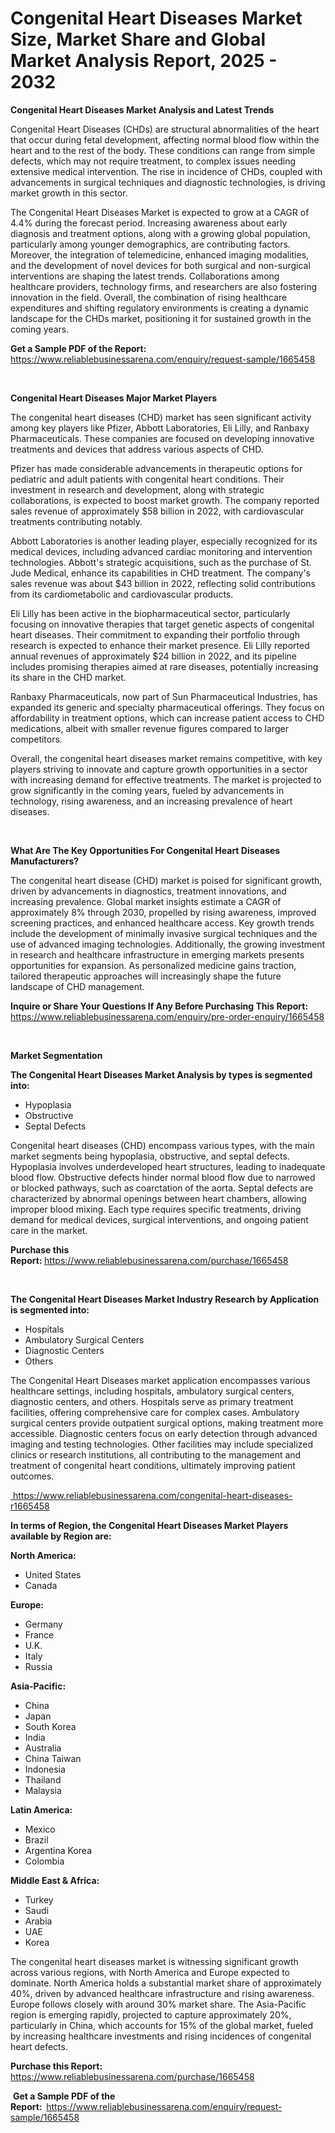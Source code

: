 <p><h1>Congenital Heart Diseases Market Size, Market Share and Global Market Analysis Report, 2025 - 2032</h1></p><p><strong>Congenital Heart Diseases Market Analysis and Latest Trends</strong></p>
<p><p>Congenital Heart Diseases (CHDs) are structural abnormalities of the heart that occur during fetal development, affecting normal blood flow within the heart and to the rest of the body. These conditions can range from simple defects, which may not require treatment, to complex issues needing extensive medical intervention. The rise in incidence of CHDs, coupled with advancements in surgical techniques and diagnostic technologies, is driving market growth in this sector.</p><p>The Congenital Heart Diseases Market is expected to grow at a CAGR of 4.4% during the forecast period. Increasing awareness about early diagnosis and treatment options, along with a growing global population, particularly among younger demographics, are contributing factors. Moreover, the integration of telemedicine, enhanced imaging modalities, and the development of novel devices for both surgical and non-surgical interventions are shaping the latest trends. Collaborations among healthcare providers, technology firms, and researchers are also fostering innovation in the field. Overall, the combination of rising healthcare expenditures and shifting regulatory environments is creating a dynamic landscape for the CHDs market, positioning it for sustained growth in the coming years.</p></p>
<p><strong>Get a Sample PDF of the Report:&nbsp;</strong> <a href="https://www.reliablebusinessarena.com/enquiry/request-sample/1665458?utm_campaign=3317&utm_medium=2&utm_source=Github&utm_content=ia&utm_term=12042025&utm_id=congenital-heart-diseases">https://www.reliablebusinessarena.com/enquiry/request-sample/1665458</a></p>
<p>&nbsp;</p>
<p><strong>Congenital Heart Diseases Major Market Players</strong></p>
<p><p>The congenital heart diseases (CHD) market has seen significant activity among key players like Pfizer, Abbott Laboratories, Eli Lilly, and Ranbaxy Pharmaceuticals. These companies are focused on developing innovative treatments and devices that address various aspects of CHD.</p><p>Pfizer has made considerable advancements in therapeutic options for pediatric and adult patients with congenital heart conditions. Their investment in research and development, along with strategic collaborations, is expected to boost market growth. The company reported sales revenue of approximately $58 billion in 2022, with cardiovascular treatments contributing notably.</p><p>Abbott Laboratories is another leading player, especially recognized for its medical devices, including advanced cardiac monitoring and intervention technologies. Abbott's strategic acquisitions, such as the purchase of St. Jude Medical, enhance its capabilities in CHD treatment. The company's sales revenue was about $43 billion in 2022, reflecting solid contributions from its cardiometabolic and cardiovascular products.</p><p>Eli Lilly has been active in the biopharmaceutical sector, particularly focusing on innovative therapies that target genetic aspects of congenital heart diseases. Their commitment to expanding their portfolio through research is expected to enhance their market presence. Eli Lilly reported annual revenues of approximately $24 billion in 2022, and its pipeline includes promising therapies aimed at rare diseases, potentially increasing its share in the CHD market.</p><p>Ranbaxy Pharmaceuticals, now part of Sun Pharmaceutical Industries, has expanded its generic and specialty pharmaceutical offerings. They focus on affordability in treatment options, which can increase patient access to CHD medications, albeit with smaller revenue figures compared to larger competitors. </p><p>Overall, the congenital heart diseases market remains competitive, with key players striving to innovate and capture growth opportunities in a sector with increasing demand for effective treatments. The market is projected to grow significantly in the coming years, fueled by advancements in technology, rising awareness, and an increasing prevalence of heart diseases.</p></p>
<p>&nbsp;</p>
<p><strong>What Are The Key Opportunities For Congenital Heart Diseases Manufacturers?</strong></p>
<p><p>The congenital heart disease (CHD) market is poised for significant growth, driven by advancements in diagnostics, treatment innovations, and increasing prevalence. Global market insights estimate a CAGR of approximately 8% through 2030, propelled by rising awareness, improved screening practices, and enhanced healthcare access. Key growth trends include the development of minimally invasive surgical techniques and the use of advanced imaging technologies. Additionally, the growing investment in research and healthcare infrastructure in emerging markets presents opportunities for expansion. As personalized medicine gains traction, tailored therapeutic approaches will increasingly shape the future landscape of CHD management.</p></p>
<p><strong>Inquire or Share Your Questions If Any Before Purchasing This Report:</strong> <a href="https://www.reliablebusinessarena.com/enquiry/pre-order-enquiry/1665458?utm_campaign=3317&utm_medium=2&utm_source=Github&utm_content=ia&utm_term=12042025&utm_id=congenital-heart-diseases">https://www.reliablebusinessarena.com/enquiry/pre-order-enquiry/1665458</a></p>
<p>&nbsp;</p>
<p><strong>Market Segmentation</strong></p>
<p><strong>The Congenital Heart Diseases Market Analysis by types is segmented into:</strong></p>
<p><ul><li>Hypoplasia</li><li>Obstructive</li><li>Septal Defects</li></ul></p>
<p><p>Congenital heart diseases (CHD) encompass various types, with the main market segments being hypoplasia, obstructive, and septal defects. Hypoplasia involves underdeveloped heart structures, leading to inadequate blood flow. Obstructive defects hinder normal blood flow due to narrowed or blocked pathways, such as coarctation of the aorta. Septal defects are characterized by abnormal openings between heart chambers, allowing improper blood mixing. Each type requires specific treatments, driving demand for medical devices, surgical interventions, and ongoing patient care in the market.</p></p>
<p><strong>Purchase this Report:&nbsp;</strong><a href="https://www.reliablebusinessarena.com/purchase/1665458?utm_campaign=3317&utm_medium=2&utm_source=Github&utm_content=ia&utm_term=12042025&utm_id=congenital-heart-diseases">https://www.reliablebusinessarena.com/purchase/1665458</a></p>
<p>&nbsp;</p>
<p><strong>The Congenital Heart Diseases Market Industry Research by Application is segmented into:</strong></p>
<p><ul><li>Hospitals</li><li>Ambulatory Surgical Centers</li><li>Diagnostic Centers</li><li>Others</li></ul></p>
<p><p>The Congenital Heart Diseases market application encompasses various healthcare settings, including hospitals, ambulatory surgical centers, diagnostic centers, and others. Hospitals serve as primary treatment facilities, offering comprehensive care for complex cases. Ambulatory surgical centers provide outpatient surgical options, making treatment more accessible. Diagnostic centers focus on early detection through advanced imaging and testing technologies. Other facilities may include specialized clinics or research institutions, all contributing to the management and treatment of congenital heart conditions, ultimately improving patient outcomes.</p></p>
<p><a href="https://www.reliablebusinessarena.com/congenital-heart-diseases-r1665458?utm_campaign=3317&utm_medium=2&utm_source=Github&utm_content=ia&utm_term=12042025&utm_id=congenital-heart-diseases">&nbsp;https://www.reliablebusinessarena.com/congenital-heart-diseases-r1665458</a></p>
<p><strong>In terms of Region, the Congenital Heart Diseases Market Players available by Region are:</strong></p>
<p>
    <p> <strong> North America: </strong>
        <ul>
            <li>United States</li>
            <li>Canada</li>
        </ul>
        </p> 
    <p> <strong> Europe: </strong>
        <ul>
            <li>Germany</li>
            <li>France</li>
            <li>U.K.</li>
            <li>Italy</li>
            <li>Russia</li>
        </ul>
        </p> 
    <p> <strong> Asia-Pacific: </strong>
        <ul>
            <li>China</li>
            <li>Japan</li>
            <li>South Korea</li>
            <li>India</li>
            <li>Australia</li>
            <li>China Taiwan</li>
            <li>Indonesia</li>
            <li>Thailand</li>
            <li>Malaysia</li>
        </ul>
        </p> 
    <p> <strong> Latin America: </strong>
        <ul>
            <li>Mexico</li>
            <li>Brazil</li>
            <li>Argentina Korea</li>
            <li>Colombia</li>
        </ul>
        </p> 
    <p> <strong> Middle East & Africa: </strong>
        <ul>
            <li>Turkey</li>
            <li>Saudi</li>
            <li>Arabia</li>
            <li>UAE</li>
            <li>Korea</li>
        </ul>
    </p>
    </p>
<p><p>The congenital heart diseases market is witnessing significant growth across various regions, with North America and Europe expected to dominate. North America holds a substantial market share of approximately 40%, driven by advanced healthcare infrastructure and rising awareness. Europe follows closely with around 30% market share. The Asia-Pacific region is emerging rapidly, projected to capture approximately 20%, particularly in China, which accounts for 15% of the global market, fueled by increasing healthcare investments and rising incidences of congenital heart defects.</p></p>
<p><strong>Purchase this Report: </strong><a href="https://www.reliablebusinessarena.com/purchase/1665458?utm_campaign=3317&utm_medium=2&utm_source=Github&utm_content=ia&utm_term=12042025&utm_id=congenital-heart-diseases">https://www.reliablebusinessarena.com/purchase/1665458</a></p>
<p>&nbsp;<strong>Get a Sample PDF of the Report:&nbsp;&nbsp;</strong><a href="https://www.reliablebusinessarena.com/enquiry/request-sample/1665458?utm_campaign=3317&utm_medium=2&utm_source=Github&utm_content=ia&utm_term=12042025&utm_id=congenital-heart-diseases">https://www.reliablebusinessarena.com/enquiry/request-sample/1665458</a></p>
<p><strong></strong></p>
<p><p></p><p></p><p></p></p>